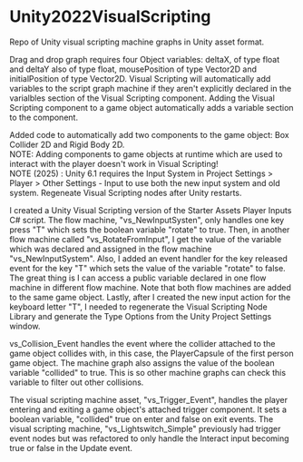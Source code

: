# Unity2022VisualScripting
Repo of Unity visual scripting machine graphs in Unity asset format.

Drag and drop graph requires four Object variables: deltaX, of type float and deltaY also of type float, mousePosition of type Vector2D and initialPosition of type Vector2D.  Visual Scripting will automatically add variables to the script graph machine if they aren't explicitly declared in the varialbles section of the Visual Scripting component.  Adding the Visual Scripting component to a game object automatically adds a variable section to the component.

Added code to automatically add two components to the game object: Box Collider 2D and Rigid Body 2D.  
NOTE: Adding components to game objects at runtime which are used to interact with the player doesn't work in Visual Scripting!  
NOTE (2025) : Unity 6.1 requires the Input System in Project Settings > Player > Other Settings - Input to use both the new input system and old system. Regeneate Visual Scripting nodes after Unity restarts.

I created a Unity Visual Scripting version of the Starter Assets Player Inputs C# script.  The flow machine, "vs_NewInputSysten", only handles one key press "T" which sets the boolean variable "rotate" to true.  Then, in another flow machine called "vs_RotateFromInput", I get the value of the variable which was declared and assigned in the flow machine "vs_NewInputSystem".  Also, I added an event handler for the key released event for the key "T" which sets the value of the variable "rotate" to false.  The great thing is I can access a public variable declared in one flow machine in different flow machine.  Note that both flow machines are added to the same game object.  Lastly, after I created the new input action for the keyboard letter "T",  I needed to regenerate the Visual Scripting Node Library and generate the Type Options from the Unity Project Settings window.  

vs_Collision_Event handles the event where the collider attached to the game object collides with, in this case, the PlayerCapsule of the first person game object.  The machine graph also assigns the value of the boolean variable "collided" to true.  This is so other machine graphs can check this variable to filter out other collisions.

The visual scripting machine asset, "vs_Trigger_Event", handles the player entering and exiting a game object's attached trigger component.  It sets a boolean variable, "collided" true on enter and false on exit events.  The visual scripting machine, "vs_Lightswitch_Simple" previously had trigger event nodes but was refactored to only handle the Interact input becoming true or false in the Update event.
